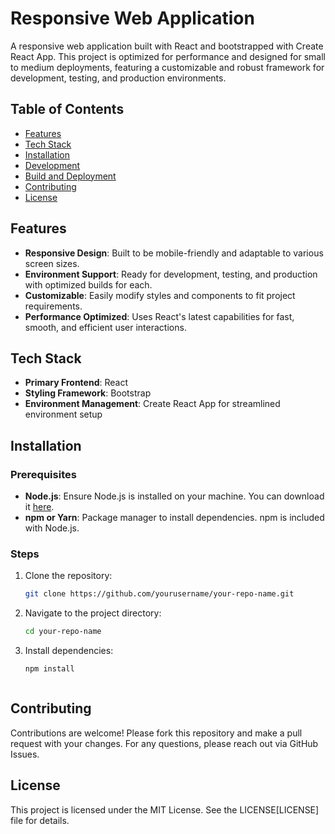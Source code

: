 # Responsive Web Application

A responsive web application built with React and bootstrapped with Create React App. This project is optimized for performance and designed for small to medium deployments, featuring a customizable and robust framework for development, testing, and production environments.

## Table of Contents
- [Features](#features)
- [Tech Stack](#tech-stack)
- [Installation](#installation)
- [Development](#development)
- [Build and Deployment](#build-and-deployment)
- [Contributing](#contributing)
- [License](#license)

## Features
- **Responsive Design**: Built to be mobile-friendly and adaptable to various screen sizes.
- **Environment Support**: Ready for development, testing, and production with optimized builds for each.
- **Customizable**: Easily modify styles and components to fit project requirements.
- **Performance Optimized**: Uses React's latest capabilities for fast, smooth, and efficient user interactions.

## Tech Stack
- **Primary Frontend**: React
- **Styling Framework**: Bootstrap
- **Environment Management**: Create React App for streamlined environment setup

## Installation

### Prerequisites
- **Node.js**: Ensure Node.js is installed on your machine. You can download it [here](https://nodejs.org/).
- **npm or Yarn**: Package manager to install dependencies. npm is included with Node.js.

### Steps
1. Clone the repository:
   ```bash
   git clone https://github.com/yourusername/your-repo-name.git
2. Navigate to the project directory:
   ```bash
   cd your-repo-name
3. Install dependencies:
   ```bash
   npm install



## Contributing
Contributions are welcome! Please fork this repository and make a pull request with your changes. For any questions, please reach out via GitHub Issues.

## License
This project is licensed under the MIT License. See the LICENSE[LICENSE] file for details.
